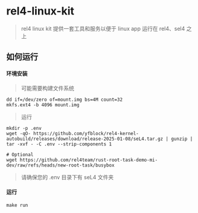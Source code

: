 # rel4-linux-kit

> rel4 linux kit 提供一套工具和服务以便于 linux app 运行在 rel4、sel4 之上

## 如何运行

#### 环境安装

> 可能需要构建文件系统

```shell
dd if=/dev/zero of=mount.img bs=4M count=32
mkfs.ext4 -b 4096 mount.img
```

> 运行

```shell
mkdir -p .env
wget -qO- https://github.com/yfblock/rel4-kernel-autobuild/releases/download/release-2025-01-08/seL4.tar.gz | gunzip | tar -xvf - -C .env --strip-components 1

# Optional
wget https://github.com/rel4team/rust-root-task-demo-mi-dev/raw/refs/heads/new-root-task/busybox

```

> 请确保您的 .env 目录下有 seL4 文件夹

#### 运行

```shell
make run
```
